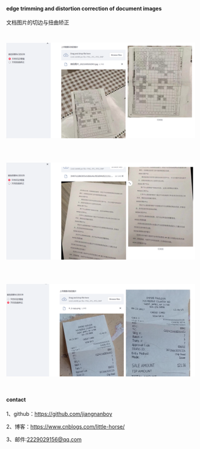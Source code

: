 #### edge trimming and distortion correction of document images
文档图片的切边与扭曲矫正

<br/>
<p align="center">
  <a>
    <img src="data/1.png">
  </a>
</p>
<br/>

<br/>
<p align="center">
  <a>
    <img src="data/2.png">
  </a>
</p>
<br/>


<br/>
<p align="center">
  <a>
    <img src="data/3.png">
  </a>
</p>
<br/>

#### contact

1、github：https://github.com/jiangnanboy

2、博客：https://www.cnblogs.com/little-horse/

3、邮件:2229029156@qq.com


